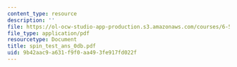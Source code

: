 ```yaml
---
content_type: resource
description: ''
file: https://ol-ocw-studio-app-production.s3.amazonaws.com/courses/6-542j-laboratory-on-the-physiology-acoustics-and-perception-of-speech-fall-2005/9b42aac9a631f9f0aa493fe917fd022f_spin_test_ans_0db.pdf
file_type: application/pdf
resourcetype: Document
title: spin_test_ans_0db.pdf
uid: 9b42aac9-a631-f9f0-aa49-3fe917fd022f
---
```

